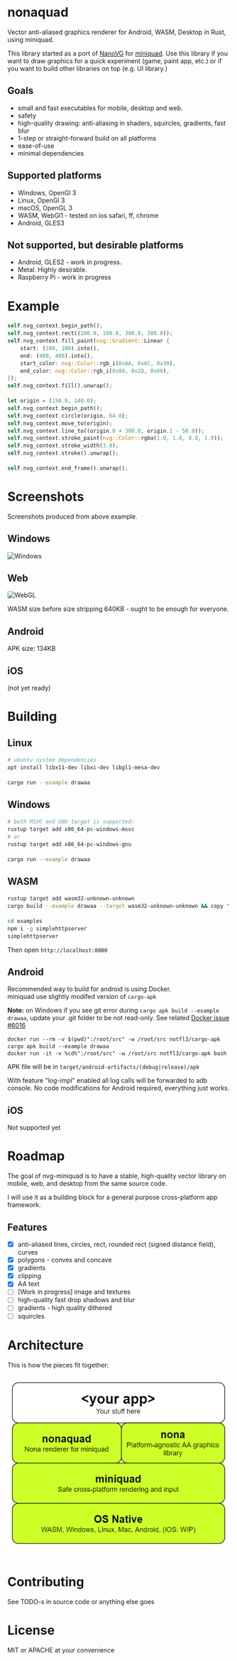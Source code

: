 
# nonaquad
Vector anti-aliased graphics renderer for Android, WASM, Desktop in Rust, using miniquad.

This library started as a port of [NanoVG](https://github.com/sunli829/nvg/tree/master/nvg-gl) for [miniquad](https://github.com/not-fl3/miniquad). Use this library if you want to draw graphics for a quick experiment (game, paint app, etc.) or if you want to build other libraries on top (e.g. UI library.)

## Goals
* small and fast executables for mobile, desktop and web. 
* safety
* high-quality drawing: anti-aliasing in shaders, squircles, gradients, fast blur
* 1-step or straight-forward build on all platforms
* ease-of-use
* minimal dependencies

## Supported platforms

* Windows, OpenGl 3
* Linux, OpenGl 3
* macOS, OpenGL 3
* WASM, WebGl1 - tested on ios safari, ff, chrome
* Android, GLES3

## Not supported, but desirable platforms

* Android, GLES2 - work in progress.
* Metal. Highly desirable.
* Raspberry Pi - work in progress

# Example

```rust
self.nvg_context.begin_path();
self.nvg_context.rect((100.0, 100.0, 300.0, 300.0));
self.nvg_context.fill_paint(nvg::Gradient::Linear {
    start: (100, 100).into(),
    end: (400, 400).into(),
    start_color: nvg::Color::rgb_i(0xAA, 0x6C, 0x39),
    end_color: nvg::Color::rgb_i(0x88, 0x2D, 0x60),
});
self.nvg_context.fill().unwrap();

let origin = (150.0, 140.0);
self.nvg_context.begin_path();
self.nvg_context.circle(origin, 64.0);
self.nvg_context.move_to(origin);
self.nvg_context.line_to((origin.0 + 300.0, origin.1 - 50.0));
self.nvg_context.stroke_paint(nvg::Color::rgba(1.0, 1.0, 0.0, 1.0));
self.nvg_context.stroke_width(3.0);
self.nvg_context.stroke().unwrap();

self.nvg_context.end_frame().unwrap();
```

# Screenshots
Screenshots produced from above example.

## Windows
![Windows](https://user-images.githubusercontent.com/6869225/77838091-43983a80-7125-11ea-8581-83e51083e4f2.png)

## Web
![WebGL](https://user-images.githubusercontent.com/6869225/77838092-4e52cf80-7125-11ea-842f-665abfad59a9.png)

WASM size before size stripping 640KB - ought to be enough for everyone. 

## Android
APK size: 134KB

## iOS
(not yet ready)

# Building

## Linux

```bash
# ubuntu system dependencies
apt install libx11-dev libxi-dev libgl1-mesa-dev

cargo run --example drawaa
```

## Windows 

```bash
# both MSVC and GNU target is supported:
rustup target add x86_64-pc-windows-msvc
# or
rustup target add x86_64-pc-windows-gnu 

cargo run --example drawaa
```

## WASM
```bash
rustup target add wasm32-unknown-unknown
cargo build --example drawaa --target wasm32-unknown-unknown && copy ".\target\wasm32-unknown-unknown\debug\examples\drawaa.wasm" ".\examples\drawaa.wasm" /y

cd examples
npm i -g simplehttpserver
simplehttpserver
```
Then open `http://localhost:8000`

## Android

Recommended way to build for android is using Docker.   
miniquad use slightly modifed version of `cargo-apk`

**Note:** on Windows if you see git error during `cargo apk build --example drawaa`, update your .git folder to be not read-only. See related [Docker issue #6016](https://github.com/docker/for-win/issues/6016)

```
docker run --rm -v $(pwd)":/root/src" -w /root/src notfl3/cargo-apk cargo apk build --example drawaa
docker run -it -v %cd%":/root/src" -w /root/src notfl3/cargo-apk bash
```

APK file will be in `target/android-artifacts/(debug|release)/apk`

With feature "log-impl" enabled all log calls will be forwarded to adb console.
No code modifications for Android required, everything just works.

## iOS
Not supported yet

# Roadmap
The goal of nvg-miniquad is to have a stable, high-quality vector library on mobile, web, and desktop from the same source code.

I will use it as a building block for a general purpose cross-platform app framework.

## Features
- [x] anti-aliased lines, circles, rect, rounded rect (signed distance field), curves
- [x] polygons - convex and concave
- [x] gradients
- [x] clipping
- [x] AA text
- [ ] [Work in progress] image and textures
- [ ] high-quality fast drop shadows and blur
- [ ] gradients - high quality dithered
- [ ] squircles

# Architecture
This is how the pieces fit together:

![Architecture](img/architecture.png)

# Contributing
See TODO-s in source code or anything else goes

# License
MIT or APACHE at your convenience
